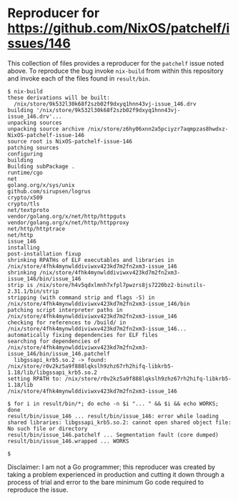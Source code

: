 # Reproducer for https://github.com/NixOS/patchelf/issues/146

This collection of files provides a reproducer for the `patchelf` issue
noted above. To reproduce the bug invoke `nix-build` from within this
repository and invoke each of the files found in `result/bin`.

```
$ nix-build
these derivations will be built:
  /nix/store/9k532l30k68f2szb02f9dxyq1hnn43vj-issue_146.drv
building '/nix/store/9k532l30k68f2szb02f9dxyq1hnn43vj-issue_146.drv'...
unpacking sources
unpacking source archive /nix/store/z6hy06xnn2a5pciyzr7aqmpzas8hwdxz-NixOS-patchelf-issue-146
source root is NixOS-patchelf-issue-146
patching sources
configuring
building
Building subPackage .
runtime/cgo
net
golang.org/x/sys/unix
github.com/sirupsen/logrus
crypto/x509
crypto/tls
net/textproto
vendor/golang.org/x/net/http/httpguts
vendor/golang.org/x/net/http/httpproxy
net/http/httptrace
net/http
issue_146
installing
post-installation fixup
shrinking RPATHs of ELF executables and libraries in /nix/store/4fhk4mynwlddiviwxv423kd7m2fn2xm3-issue_146
shrinking /nix/store/4fhk4mynwlddiviwxv423kd7m2fn2xm3-issue_146/bin/issue_146
strip is /nix/store/h4v5qdxlmnh7xfpl7pwzrs8js7220bz2-binutils-2.31.1/bin/strip
stripping (with command strip and flags -S) in /nix/store/4fhk4mynwlddiviwxv423kd7m2fn2xm3-issue_146/bin
patching script interpreter paths in /nix/store/4fhk4mynwlddiviwxv423kd7m2fn2xm3-issue_146
checking for references to /build/ in /nix/store/4fhk4mynwlddiviwxv423kd7m2fn2xm3-issue_146...
automatically fixing dependencies for ELF files
searching for dependencies of /nix/store/4fhk4mynwlddiviwxv423kd7m2fn2xm3-issue_146/bin/issue_146.patchelf
  libgssapi_krb5.so.2 -> found: /nix/store/r0v2kz5a9f888lqkslh9zhz67rh2hifq-libkrb5-1.18/lib/libgssapi_krb5.so.2
setting RPATH to: /nix/store/r0v2kz5a9f888lqkslh9zhz67rh2hifq-libkrb5-1.18/lib
/nix/store/4fhk4mynwlddiviwxv423kd7m2fn2xm3-issue_146

$ for i in result/bin/*; do echo -n $i "... " && $i && echo WORKS; done
result/bin/issue_146 ... result/bin/issue_146: error while loading shared libraries: libgssapi_krb5.so.2: cannot open shared object file: No such file or directory
result/bin/issue_146.patchelf ... Segmentation fault (core dumped)
result/bin/issue_146.wrapped ... WORKS

$
```

Disclaimer: I am not a Go programmer; this reproducer was created by taking
a problem experienced in production and cutting it down through a process of
trial and error to the bare minimum Go code required to reproduce the issue.
